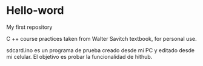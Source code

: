 # Hello-word
My first repository

C ++ course practices taken from Walter Savitch textbook, for personal use.  

sdcard.ino es un programa de prueba creado desde mi PC y editado desde mi celular. El objetivo es probar la funcionalidad de hithub.

